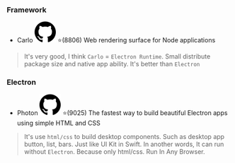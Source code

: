 ### Framework

- Carlo [![Github](../../images/github.svg)](https://github.com/GoogleChromeLabs/carlo) ⭐️(8806) Web rendering surface for Node applications
> It's very good, I think `Carlo` = `Electron Runtime`.
> Small distribute package size and native app ability. It's better than `Electron`

### Electron

- Photon [![Github](../../images/github.svg)](https://github.com/connors/photon) ⭐️(9025) The fastest way to build beautiful Electron apps using simple HTML and CSS
> It's use `html/css` to build desktop components. Such as desktop app button, list, bars. Just like UI Kit in Swift.
> In another words, It can run without `Electron`. Because only html/css. Run In Any Browser.
